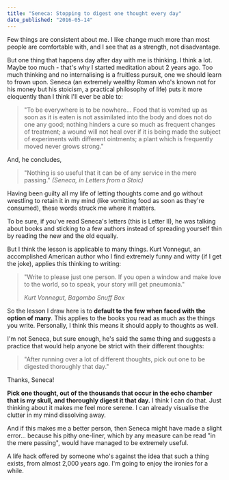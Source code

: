 ```yaml
---
title: "Seneca: Stopping to digest one thought every day"
date_published: "2016-05-14"
---
```


Few things are consistent about me. I like change much more than most people are comfortable with, and I see that as a strength, not disadvantage.

But one thing that happens day after day with me is thinking. I think a lot. Maybe too much - that's why I started meditation about 2 years ago. Too much thinking and no internalising is a fruitless pursuit, one we should learn to frown upon. Seneca (an extremely wealthy Roman who's known not for his money but his stoicism, a practical philosophy of life) puts it more eloquently than I think I'll ever be able to:

> "To be everywhere is to be nowhere... Food that is vomited up as soon as it is eaten is not assimilated into the body and does not do one any good; nothing hinders a cure so much as frequent changes of treatment; a wound will not heal over if it is being made the subject of experiments with different ointments; a plant which is frequently moved never grows strong."

And, he concludes,

> "Nothing is so useful that it can be of any service in the mere passing."
> <cite>(Seneca, in _Letters from a Stoic_)</cite>

Having been guilty all my life of letting thoughts come and go without wrestling to retain it in my mind (like vomitting food as soon as they're consumed), these words struck me where it matters.

To be sure, if you've read Seneca's letters (this is Letter II), he was talking about books and sticking to a few authors instead of spreading yourself thin by reading the new and the old equally.

But I think the lesson is applicable to many things. Kurt Vonnegut, an accomplished American author who I find extremely funny and witty (if I get the joke), applies this thinking to writing:

> "Write to please just one person. If you open a window and make love to the world, so to speak, your story will get pneumonia."
> 
> <cite>Kurt Vonnegut, Bagombo Snuff Box</cite>

So the lesson I draw here is to **default to the few when faced with the option of many**. This applies to the books you read as much as the things you write. Personally, I think this means it should apply to thoughts as well.

I'm not Seneca, but sure enough, he's said the same thing and suggests a practice that would help anyone be strict with their different thoughts:

> "After running over a lot of different thoughts, pick out one to be digested thoroughly that day."

Thanks, Seneca!

**Pick one thought, out of the thousands that occur in the echo chamber that is my skull, and thoroughly digest it that day.** I think I can do that. Just thinking about it makes me feel more serene. I can already visualise the clutter in my mind dissolving away.

And if this makes me a better person, then Seneca might have made a slight error... because his pithy one-liner, which by any measure can be read "in the mere passing", would have managed to be extremely useful.

A life hack offered by someone who's against the idea that such a thing exists, from almost 2,000 years ago. I'm going to enjoy the ironies for a while.
